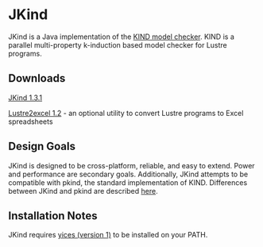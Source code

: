 JKind
=====

JKind is a Java implementation of the [KIND model
checker](http://clc.cs.uiowa.edu/Kind/). KIND is a parallel
multi-property k-induction based model checker for Lustre programs.

Downloads
---------
[JKind 1.3.1](https://github.com/agacek/jkind/blob/uploads/jkind-1.3.1.zip?raw=true)

[Lustre2excel 1.2](https://github.com/agacek/jkind/blob/uploads/lustre2excel-1.2.zip?raw=true) - an optional utility to convert Lustre programs to Excel spreadsheets

Design Goals
------------

JKind is designed to be cross-platform, reliable, and easy to extend.
Power and performance are secondary goals. Additionally, JKind
attempts to be compatible with pkind, the standard implementation of
KIND. Differences between JKind and pkind are described
[here](https://github.com/agacek/jkind/wiki/Differences-with-pkind).


Installation Notes
------------------

JKind requires [yices (version 1)](http://yices.csl.sri.com/download.shtml) to be installed on your PATH.
